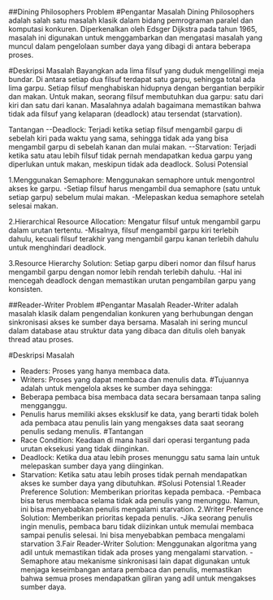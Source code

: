 ##Dining Philosophers Problem
#Pengantar
  Masalah Dining Philosophers adalah salah satu masalah klasik dalam bidang pemrograman paralel dan komputasi konkuren. Diperkenalkan oleh Edsger Dijkstra pada tahun 1965, masalah ini digunakan untuk menggambarkan dan mengatasi masalah yang muncul dalam pengelolaan sumber daya yang dibagi di antara beberapa proses.

#Deskripsi Masalah
  Bayangkan ada lima filsuf yang duduk mengelilingi meja bundar. Di antara setiap dua filsuf terdapat satu garpu, sehingga total ada lima garpu. Setiap filsuf menghabiskan hidupnya dengan bergantian berpikir dan makan. Untuk makan, seorang filsuf membutuhkan dua garpu: satu dari kiri dan satu dari kanan. Masalahnya adalah bagaimana memastikan bahwa tidak ada filsuf yang kelaparan (deadlock) atau tersendat (starvation).

Tantangan
  --Deadlock: Terjadi ketika setiap filsuf mengambil garpu di sebelah kiri pada waktu yang sama, sehingga tidak ada yang bisa mengambil garpu di sebelah kanan dan mulai makan.
  --Starvation: Terjadi ketika satu atau lebih filsuf tidak pernah mendapatkan kedua garpu yang diperlukan untuk makan, meskipun tidak ada deadlock.
    Solusi Potensial

1.Menggunakan Semaphore: Menggunakan semaphore untuk mengontrol akses ke garpu.
  -Setiap filsuf harus mengambil dua semaphore (satu untuk setiap garpu) sebelum mulai makan.
  -Melepaskan kedua semaphore setelah selesai makan.

2.Hierarchical Resource Allocation: Mengatur filsuf untuk mengambil garpu dalam urutan tertentu.
  -Misalnya, filsuf mengambil garpu kiri terlebih dahulu, kecuali filsuf terakhir yang mengambil garpu kanan terlebih dahulu untuk menghindari deadlock.

3.Resource Hierarchy Solution: Setiap garpu diberi nomor dan filsuf harus mengambil garpu dengan nomor lebih rendah terlebih dahulu.
  -Hal ini mencegah deadlock dengan memastikan urutan pengambilan garpu yang konsisten.

##Reader-Writer Problem
#Pengantar
Masalah Reader-Writer adalah masalah klasik dalam pengendalian konkuren yang berhubungan dengan sinkronisasi akses ke sumber daya bersama. Masalah ini sering muncul dalam database atau struktur data yang dibaca dan ditulis oleh banyak thread atau proses.

#Deskripsi Masalah
- Readers: Proses yang hanya membaca data.
- Writers: Proses yang dapat membaca dan menulis data.
#Tujuannya adalah untuk mengelola akses ke sumber daya sehingga:
- Beberapa pembaca bisa membaca data secara bersamaan tanpa saling mengganggu.
- Penulis harus memiliki akses eksklusif ke data, yang berarti tidak boleh ada pembaca atau penulis lain yang mengakses data saat seorang penulis sedang menulis.
#Tantangan
- Race Condition: Keadaan di mana hasil dari operasi tergantung pada urutan eksekusi yang tidak diinginkan.
- Deadlock: Ketika dua atau lebih proses menunggu satu sama lain untuk melepaskan sumber daya yang diinginkan.
- Starvation: Ketika satu atau lebih proses tidak pernah mendapatkan akses ke sumber daya yang dibutuhkan.
#Solusi Potensial
  1.Reader Preference Solution: Memberikan prioritas kepada pembaca.
      -Pembaca bisa terus membaca selama tidak ada penulis yang menunggu. Namun, ini bisa menyebabkan penulis mengalami starvation.
  2.Writer Preference Solution: Memberikan prioritas kepada penulis.
      -Jika seorang penulis ingin menulis, pembaca baru tidak diizinkan untuk memulai membaca sampai penulis selesai. Ini bisa menyebabkan pembaca mengalami starvation
  3.Fair Reader-Writer Solution: Menggunakan algoritma yang adil untuk memastikan tidak ada proses yang mengalami starvation.
      -Semaphore atau mekanisme sinkronisasi lain dapat digunakan untuk menjaga keseimbangan antara pembaca dan penulis, memastikan bahwa semua proses mendapatkan giliran yang adil untuk mengakses sumber daya.
